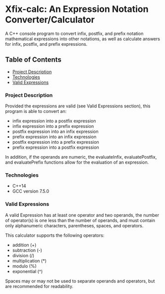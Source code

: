 # Xfix-calc: An Expression Notation Converter/Calculator
A C++ console program to convert infix, postfix, and prefix notation mathematical expressions into other notations, as well as calculate answers for infix, postfix, and prefix expressions.

## Table of Contents
- [Project Description](#project-description)
- [Technologies](#technologies)
- [Valid Expressions](#valid-expressions)

### Project Description
Provided the expressions are valid (see Valid Expressions section), this program is able to convert an:
- infix expression into a postfix expression
- infix expression into a prefix expression
- postfix expression into an infix expression
- prefix expression into an infix expression
- postfix expression into a prefix expression
- prefix expression into a postfix expression
 
In addition, if the operands are numeric, the evaluateInfix, evaluatePostfix, and
evaluatePrefix functions allow for the evaluation of an expression.

### Technologies
- C++14
- GCC version 7.5.0

### Valid Expressions
A valid Expression has at least one operator and two operands, the number of operator(s) is one less than the number of operands, and must contain only alphanumeric characters, parentheses, spaces, and operators.

This calculator supports the following operators:
- addition (+)
- subtraction (-)
- division (/)
- multiplication (*)
- modulo (%)
- exponential (^)

Spaces may or may not be used to separate operands and operators, but are recommended for readability.
